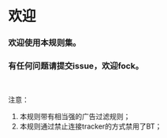 # 欢迎

### 欢迎使用本规则集。
### 有任何问题请提交issue，欢迎fock。
</br>

注意：
1. 本规则带有相当强的广告过滤规则；
2. 本规则通过禁止连接tracker的方式禁用了BT；

